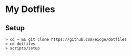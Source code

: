 # My Dotfiles

## Setup

```
> cd ~ && git clone https://github.com/eidge/dotfiles
> cd dotfiles
> scripts/setup
```
